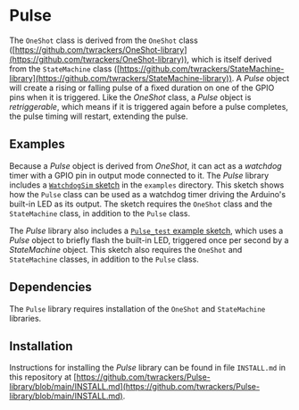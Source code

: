 # Pulse #

The `OneShot` class is derived from the `OneShot` class ([https://github.com/twrackers/OneShot-library](https://github.com/twrackers/OneShot-library)), which is itself derived from the `StateMachine` class ([https://github.com/twrackers/StateMachine-library](https://github.com/twrackers/StateMachine-library)).  A *Pulse* object will create a rising or falling pulse of a fixed duration on one of the GPIO pins when it is triggered.  Like the *OneShot* class, a *Pulse* object is *retriggerable*, which means if it is triggered again before a pulse completes, the pulse timing will restart, extending the pulse.

## Examples ##

Because a *Pulse* object is derived from *OneShot*, it can act as a *watchdog* timer with a GPIO pin in output mode connected to it.  The *Pulse* library includes a [`WatchdogSim` sketch](https://github.com/twrackers/Pulse-library/blob/main/examples/WatchdogSim/WatchdogSim.ino) in the `examples` directory.  This sketch shows how the `Pulse` class can be used as a watchdog timer driving the Arduino's built-in LED as its output.  The sketch requires the `OneShot` class and the `StateMachine` class, in addition to the `Pulse` class.

The *Pulse* library also includes a [`Pulse_test` example sketch](https://github.com/twrackers/Pulse-library/blob/main/examples/Pulse_test/Pulse_test.ino), which uses a *Pulse* object to briefly flash the built-in LED, triggered once per second by a *StateMachine* object.  This sketch also requires the `OneShot` and `StateMachine` classes, in addition to the `Pulse` class.

## Dependencies ##

The `Pulse` library requires installation of the `OneShot` and `StateMachine` libraries.

## Installation ##

Instructions for installing the *Pulse* library can be found in file `INSTALL.md` in this repository at [https://github.com/twrackers/Pulse-library/blob/main/INSTALL.md](https://github.com/twrackers/Pulse-library/blob/main/INSTALL.md).